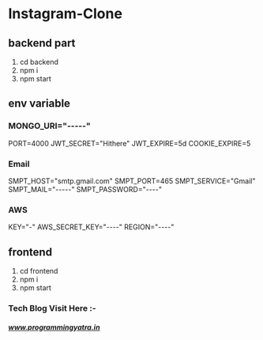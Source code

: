 # Instagram-Clone


## backend part
1. cd backend
2. npm i
3. npm start

## env variable

### MONGO_URI="-----"
PORT=4000
JWT_SECRET="Hithere"
JWT_EXPIRE=5d
COOKIE_EXPIRE=5

### Email
SMPT_HOST="smtp.gmail.com"
SMPT_PORT=465
SMPT_SERVICE="Gmail"
SMPT_MAIL="-----"
SMPT_PASSWORD="----"

### AWS
KEY="-"
AWS_SECRET_KEY="----"
REGION="----"


## frontend
1. cd frontend
2. npm i
3. npm start


### Tech Blog Visit Here :-
##### www.programmingyatra.in